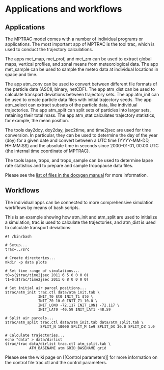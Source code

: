 # Applications and workflows

## Applications

The MPTRAC model comes with a number of individual programs or applications. The most important app of MPTRAC is the tool trac, which is used to conduct the trajectory calculations.

The apps met_map, met_prof, and met_zm can be used to extract global maps, vertical profiles, and zonal means from meteorological data. The app met_sample can be used to sample the meteo data at individual locations in space and time.

The app atm_conv can be used to convert between different file formats of the particle data (ASCII, binary, netCDF). The app atm_dist can be used to calculate transport deviations between trajectory sets. The app atm_init can be used to create particle data files with initial trajectory seeds. The app atm_select can extract subsets of the particle data, like individual trajectories. The app atm_split can split sets of particles into larger sets, retaining their total mass. The app atm_stat calculates trajectory statistics, for example, the mean position.

The tools day2doy, doy2day, jsec2time, and time2jsec are used for time conversion. In particular, they can be used to determine the day of the year (doy) for a given date and convert between a UTC time (YYYY-MM-DD, HH:MM:SS) and the absolute time in seconds since 2000-01-01, 00:00 UTC (the internal time coordinate of MPTRAC).

The tools lapse, tropo, and tropo_sample can be used to determine lapse rate statistics and to prepare and sample tropopause data files.

Please see the [list of files in the doxygen manual](https://slcs-jsc.github.io/mptrac/doxygen/files.html) for more information.

## Workflows

The individual apps can be connected to more comprehensive simulation workflows by means of bash scripts.

This is an example showing how atm_init and atm_split are used to initialize a simulation, trac is used to calculate the trajectories, and atm_dist is used to calculate transport deviations:

```
#! /bin/bash

# Setup...
trac=../src

# Create directories...
mkdir -p data plots

# Set time range of simulations...
t0=$($trac/time2jsec 2011 6 5 0 0 0 0)
t1=$($trac/time2jsec 2011 6 8 0 0 0 0)

# Set initial air parcel positions...
$trac/atm_init trac.ctl data/atm_init.tab \
               INIT_T0 $t0 INIT_T1 $t0 \
               INIT_Z0 10.0 INIT_Z1 10.0 \
               INIT_LON0 -72.117 INIT_LON1 -72.117 \
               INIT_LAT0 -40.59 INIT_LAT1 -40.59

# Split air parcels...
$trac/atm_split trac.ctl data/atm_init.tab data/atm_split.tab \
                SPLIT_N 10000 SPLIT_M 1e9 SPLIT_DX 30.0 SPLIT_DZ 1.0

# Calculate trajectories...
echo "data" > data/dirlist
$trac/trac data/dirlist trac.ctl atm_split.tab \
           ATM_BASENAME atm GRID_BASENAME grid
```

Please see the wiki page on [[Control parameters]] for more information on the control file trac.ctl and the control parameters.

